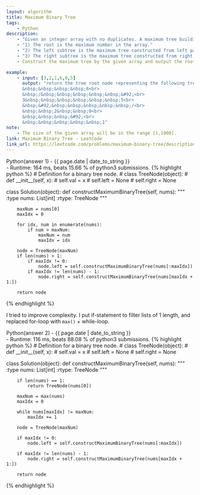 ```yaml
---
layout: algorithm
title: Maximum Binary Tree
tags: 
    - Python
description: 
    - "Given an integer array with no duplicates. A maximum tree building on this array is defined as follow:"
    - "1) The root is the maximum number in the array."
    - "2) The left subtree is the maximum tree constructed from left part subarray divided by the maximum number."
    - "3) The right subtree is the maximum tree constructed from right part subarray divided by the maximum number."
    - Construct the maximum tree by the given array and output the root node of this tree.

example: 
    - input: [3,2,1,6,0,5]
      output: "return the tree root node representing the following tree:<br>
      &nbsp;&nbsp;&nbsp;&nbsp;6<br>
      &nbsp;/&nbsp;&nbsp;&nbsp;&nbsp;&nbsp;&#92;<br>
      3&nbsp;&nbsp;&nbsp;&nbsp;&nbsp;&nbsp;5<br>
      &nbsp;&#92;&nbsp;&nbsp;&nbsp;&nbsp;&nbsp;/<br>
      &nbsp;&nbsp;2&nbsp;&nbsp;0<br>  
      &nbsp;&nbsp;&nbsp;&#92;<br>
      &nbsp;&nbsp;&nbsp;&nbsp;&nbsp;1"
note: 
    - The size of the given array will be in the range [1,1000].
link: Maximum Binary Tree - LeetCode
link_url: https://leetcode.com/problems/maximum-binary-tree/description/
---
```


<div>Python(answer 1)<span class="write-date"> - {{ page.date | date_to_string }}</span></div>
- Runtime: 164 ms, beats 15.66 % of python3 submissions.
{% highlight python %}
# Definition for a binary tree node.
# class TreeNode(object):
#     def __init__(self, x):
#         self.val = x
#         self.left = None
#         self.right = None

class Solution(object):
    def constructMaximumBinaryTree(self, nums):
        """
        :type nums: List[int]
        :rtype: TreeNode
        """
        
        maxNum = nums[0]
        maxIdx = 0

        for idx, num in enumerate(nums):
            if num > maxNum:
                maxNum = num
                maxIdx = idx

        node = TreeNode(maxNum)
        if len(nums) > 1:
            if maxIdx != 0:
                node.left = self.constructMaximumBinaryTree(nums[:maxIdx])
            if maxIdx != len(nums) - 1:
                node.right = self.constructMaximumBinaryTree(nums[maxIdx + 1:])

        return node
{% endhighlight %}

I tried to improve complexity. I put if-statement to filter lists of 1 length, and replaced for-loop with `max()` + while-loop.

<div>Python(answer 2)<span class="write-date"> - {{ page.date | date_to_string }}</span></div>
- Runtime: 116 ms, beats 88.08 % of python3 submissions.
{% highlight python %}
# Definition for a binary tree node.
# class TreeNode(object):
#     def __init__(self, x):
#         self.val = x
#         self.left = None
#         self.right = None

class Solution(object):
    def constructMaximumBinaryTree(self, nums):
        """
        :type nums: List[int]
        :rtype: TreeNode
        """
        
        if len(nums) == 1:
            return TreeNode(nums[0])
        
        maxNum = max(nums)
        maxIdx = 0
        
        while nums[maxIdx] != maxNum:
            maxIdx += 1

        node = TreeNode(maxNum)
        
        if maxIdx != 0:
            node.left = self.constructMaximumBinaryTree(nums[:maxIdx])

        if maxIdx != len(nums) - 1:
            node.right = self.constructMaximumBinaryTree(nums[maxIdx + 1:])

        return node
{% endhighlight %}